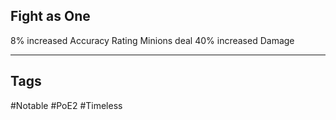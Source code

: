 ## Fight as One
8% increased Accuracy Rating
Minions deal 40% increased Damage

---
## Tags
#Notable
#PoE2
#Timeless
